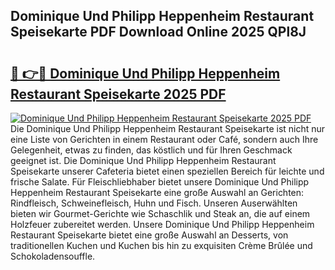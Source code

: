 ## Dominique Und Philipp Heppenheim Restaurant Speisekarte PDF Download Online 2025 QPl8J

# <h2><a href="http://gc8aro.nevu.top/?p=Dominique+Und+Philipp+Heppenheim+Restaurant+Speisekarte">🔗 👉🔴 Dominique Und Philipp Heppenheim Restaurant Speisekarte 2025 PDF</a></h2>

[![Dominique Und Philipp Heppenheim Restaurant Speisekarte 2025 PDF](https://i.imgur.com/dBaPXMq.png)](http://gc8aro.nevu.top/?p=Dominique+Und+Philipp+Heppenheim+Restaurant+Speisekarte)
Die Dominique Und Philipp Heppenheim Restaurant Speisekarte ist nicht nur eine Liste von Gerichten in einem Restaurant oder Café, sondern auch Ihre Gelegenheit, etwas zu finden, das köstlich und für Ihren Geschmack geeignet ist. Die Dominique Und Philipp Heppenheim Restaurant Speisekarte unserer Cafeteria bietet einen speziellen Bereich für leichte und frische Salate. Für Fleischliebhaber bietet unsere Dominique Und Philipp Heppenheim Restaurant Speisekarte eine große Auswahl an Gerichten: Rindfleisch, Schweinefleisch, Huhn und Fisch. Unseren Auserwählten bieten wir Gourmet-Gerichte wie Schaschlik und Steak an, die auf einem Holzfeuer zubereitet werden. Unsere Dominique Und Philipp Heppenheim Restaurant Speisekarte bietet eine große Auswahl an Desserts, von traditionellen Kuchen und Kuchen bis hin zu exquisiten Crème Brûlée und Schokoladensouffle.
